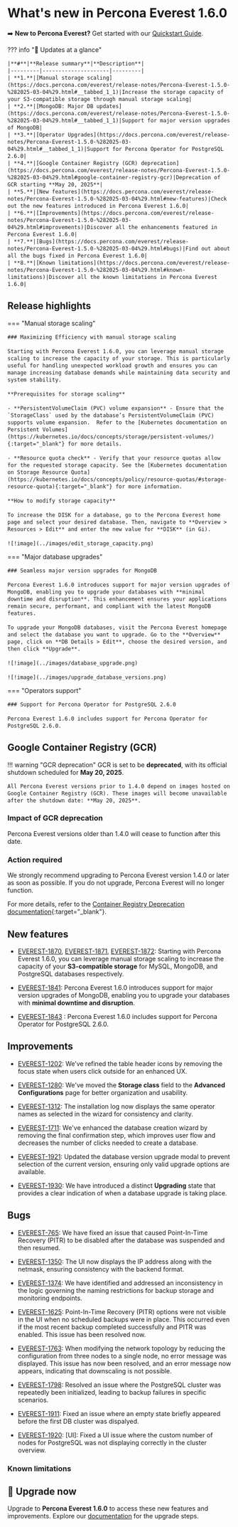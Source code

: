 # What's new in Percona Everest 1.6.0

➡️ **New to Percona Everest?** Get started with our [Quickstart Guide](https://docs.percona.com/everest/quick-install.html).


??? info "🔑 Updates at a glance"

    |**#**|**Release summary**|**Description**|
    |---------|---------------------|---------|
    | **1.**|[Manual storage scaling](https://docs.percona.com/everest/release-notes/Percona-Everest-1.5.0-%282025-03-04%29.html#__tabbed_1_1)|Increase the storage capacity of your S3-compatible storage through manual storage scaling|
    | **2.**|[MongoDB: Major DB updates](https://docs.percona.com/everest/release-notes/Percona-Everest-1.5.0-%282025-03-04%29.html#__tabbed_1_1)|Support for major version upgrades of MongoDB|
    | **3.**|[Operator Upgrades](https://docs.percona.com/everest/release-notes/Percona-Everest-1.5.0-%282025-03-04%29.html#__tabbed_1_1)|Support for Percona Operator for PostgreSQL 2.6.0|
    | **4.**|[Google Container Registry (GCR) deprecation](https://docs.percona.com/everest/release-notes/Percona-Everest-1.5.0-%282025-03-04%29.html#google-container-registry-gcr)|Deprecation of GCR starting **May 20, 2025**|
    | **5.**|[New features](https://docs.percona.com/everest/release-notes/Percona-Everest-1.5.0-%282025-03-04%29.html#new-features)|Check out the new features introduced in Percona Everest 1.6.0|
    | **6.**|[Improvements](https://docs.percona.com/everest/release-notes/Percona-Everest-1.5.0-%282025-03-04%29.html#improvements)|Discover all the enhancements featured in Percona Everest 1.6.0|
    | **7.**|[Bugs](https://docs.percona.com/everest/release-notes/Percona-Everest-1.5.0-%282025-03-04%29.html#bugs)|Find out about all the bugs fixed in Percona Everest 1.6.0|
    | **8.**|[Known limitations](https://docs.percona.com/everest/release-notes/Percona-Everest-1.5.0-%282025-03-04%29.html#known-limitations)|Discover all the known limitations in Percona Everest 1.6.0|


## Release highlights

=== "Manual storage scaling"

    ### Maximizing Efficiency with manual storage scaling

    Starting with Percona Everest 1.6.0, you can leverage manual storage scaling to increase the capacity of your storage. This is particularly useful for handling unexpected workload growth and ensures you can manage increasing database demands while maintaining data security and system stability.
    
    **Prerequisites for storage scaling**

    - **PersistentVolumeClaim (PVC) volume expansion** - Ensure that the `StorageClass` used by the database’s PersistentVolumeClaim (PVC) supports volume expansion.  Refer to the [Kubernetes documentation on Persistent Volumes](https://kubernetes.io/docs/concepts/storage/persistent-volumes/){:target="_blank"} for more details.

    - **Resource quota check** - Verify that your resource quotas allow for the requested storage capacity. See the [Kubernetes documentation on Storage Resource Quota](https://kubernetes.io/docs/concepts/policy/resource-quotas/#storage-resource-quota){:target="_blank"} for more information.

    **How to modify storage capacity**

    To increase the DISK for a database, go to the Percona Everest home page and select your desired database. Then, navigate to **Overview > Resources > Edit** and enter the new value for **DISK** (in Gi).

    ![!image](../images/edit_storage_capacity.png)


=== "Major database upgrades"

    ### Seamless major version upgrades for MongoDB

    Percona Everest 1.6.0 introduces support for major version upgrades of MongoDB, enabling you to upgrade your databases with **minimal downtime and disruption**. This enhancement ensures your applications remain secure, performant, and compliant with the latest MongoDB features.

    To upgrade your MongoDB databases, visit the Percona Everest homepage and select the database you want to upgrade. Go to the **Overview** page, click on **DB Details > Edit**, choose the desired version, and then click **Upgrade**.

    ![!image](../images/database_upgrade.png)
    
    ![!image](../images/upgrade_database_versions.png)



=== "Operators support"

    ### Support for Percona Operator for PostgreSQL 2.6.0

    Percona Everest 1.6.0 includes support for Percona Operator for PostgreSQL 2.6.0.


## Google Container Registry (GCR)

!!! warning "GCR deprecation"
    GCR is set to be **deprecated**, with its official shutdown scheduled for **May 20, 2025**.

    All Percona Everest versions prior to 1.4.0 depend on images hosted on Google Container Registry (GCR). These images will become unavailable after the shutdown date: **May 20, 2025**.

### Impact of GCR deprecation

Percona Everest versions older than 1.4.0 will cease to function after this date.

### Action required

We strongly recommend upgrading to Percona Everest version 1.4.0 or later as soon as possible. If you do not upgrade, Percona Everest will no longer function.
    
For more details, refer to the [Container Registry Deprecation documentation](https://cloud.google.com/artifact-registry/docs/transition/prepare-gcr-shutdown){:target="_blank"}.


## New features

- [EVEREST-1870](https://perconadev.atlassian.net/browse/EVEREST-1870), [EVEREST-1871](https://perconadev.atlassian.net/browse/EVEREST-1871), [EVEREST-1872](https://perconadev.atlassian.net/browse/EVEREST-1872): Starting with Percona Everest 1.6.0, you can leverage manual storage scaling to increase the capacity of your **S3-compatible storage** for MySQL, MongoDB, and PostgreSQL databases respectively.

- [EVEREST-1841](https://perconadev.atlassian.net/browse/EVEREST-1841): Percona Everest 1.6.0 introduces support for major version upgrades of MongoDB, enabling you to upgrade your databases with **minimal downtime and disruption**.

- [EVEREST-1843](https://perconadev.atlassian.net/browse/EVEREST-1843) : Percona Everest 1.6.0 includes support for Percona Operator for PostgreSQL 2.6.0.

## Improvements

- [EVEREST-1202](https://perconadev.atlassian.net/browse/EVEREST-1202): We’ve refined the table header icons by removing the focus state when users click outside for an enhanced UX.

- [EVEREST-1280](https://perconadev.atlassian.net/browse/EVEREST-1280): We've moved the **Storage class** field to the **Advanced Configurations** page for better organization and usability.

- [EVEREST-1312](https://perconadev.atlassian.net/browse/EVEREST-1312): The installation log now displays the same operator names as selected in the wizard for consistency and clarity.

- [EVEREST-1711](https://perconadev.atlassian.net/browse/EVEREST-1711): We've enhanced the database creation wizard by removing the final confirmation step, which improves user flow and decreases the number of clicks needed to create a database.

- [EVEREST-1921](https://perconadev.atlassian.net/browse/EVEREST-1921): Updated the database version upgrade modal to prevent selection of the current version, ensuring only valid upgrade options are available.

- [EVEREST-1930](https://perconadev.atlassian.net/browse/EVEREST-1930): We have introduced a distinct **Upgrading** state that provides a clear indication of when a database upgrade is taking place.


## Bugs

- [EVEREST-765](https://perconadev.atlassian.net/browse/EVEREST-765): We have fixed an issue that caused Point-In-Time Recovery (PITR) to be disabled after the database was suspended and then resumed.

- [EVEREST-1350](https://perconadev.atlassian.net/browse/EVEREST-1350): The UI now displays the IP address along with the netmask, ensuring consistency with the backend format.


- [EVEREST-1374](https://perconadev.atlassian.net/browse/EVEREST-1374): We have identified and addressed an inconsistency in the logic governing the naming restrictions for backup storage and monitoring endpoints.

- [EVEREST-1625](https://perconadev.atlassian.net/browse/EVEREST-1625): Point-In-Time Recovery (PITR) options were not visible in the UI when no scheduled backups were in place. This occurred even if the most recent backup completed successfully and PITR was enabled. This issue has been resolved now.

- [EVEREST-1763](https://perconadev.atlassian.net/browse/EVEREST-1763): When modifying the network topology by reducing the configuration from three nodes to a single node, no error message was displayed. This issue has now been resolved, and an error message now appears, indicating that downscaling is not possible.

- [EVEREST-1798](https://perconadev.atlassian.net/browse/EVEREST-1798): Resolved an issue where the PostgreSQL cluster was repeatedly been initialized, leading to backup failures in specific scenarios.

- [EVEREST-1911](https://perconadev.atlassian.net/browse/EVEREST-1911): Fixed an issue where an empty state briefly appeared before the first DB cluster was dispalyed.

- [EVEREST-1920](https://perconadev.atlassian.net/browse/EVEREST-1920): [UI]: Fixed a UI issue where the custom number of nodes for PostgreSQL was not displaying correctly in the cluster overview.

### Known limitations


## :rocket: Upgrade now

Upgrade to **Percona Everest 1.6.0** to access these new features and improvements. Explore our [documentation](https://docs.percona.com/everest/upgrade/upgrade_with_helm.html) for the upgrade steps.
